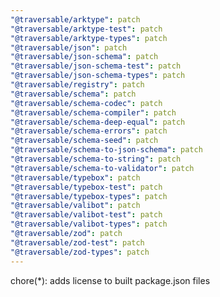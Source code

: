 ```yaml
---
"@traversable/arktype": patch
"@traversable/arktype-test": patch
"@traversable/arktype-types": patch
"@traversable/json": patch
"@traversable/json-schema": patch
"@traversable/json-schema-test": patch
"@traversable/json-schema-types": patch
"@traversable/registry": patch
"@traversable/schema": patch
"@traversable/schema-codec": patch
"@traversable/schema-compiler": patch
"@traversable/schema-deep-equal": patch
"@traversable/schema-errors": patch
"@traversable/schema-seed": patch
"@traversable/schema-to-json-schema": patch
"@traversable/schema-to-string": patch
"@traversable/schema-to-validator": patch
"@traversable/typebox": patch
"@traversable/typebox-test": patch
"@traversable/typebox-types": patch
"@traversable/valibot": patch
"@traversable/valibot-test": patch
"@traversable/valibot-types": patch
"@traversable/zod": patch
"@traversable/zod-test": patch
"@traversable/zod-types": patch
---
```


chore(\*): adds license to built package.json files
